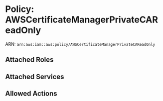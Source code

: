 # Policy: AWSCertificateManagerPrivateCAReadOnly

ARN: `arn:aws:iam::aws:policy/AWSCertificateManagerPrivateCAReadOnly`

## Attached Roles

## Attached Services


## Allowed Actions

